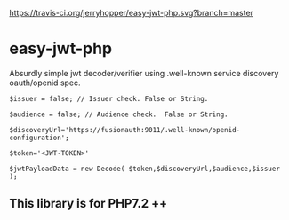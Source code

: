 https://travis-ci.org/jerryhopper/easy-jwt-php.svg?branch=master
# easy-jwt-php
Absurdly simple jwt decoder/verifier using .well-known service discovery oauth/openid spec.

````
$issuer = false; // Issuer check. False or String.

$audience = false; // Audience check.  False or String.

$discoveryUrl='https://fusionauth:9011/.well-known/openid-configuration';

$token='<JWT-TOKEN>'

$jwtPayloadData = new Decode( $token,$discoveryUrl,$audience,$issuer );

````
 
## This library is for  PHP7.2 ++
